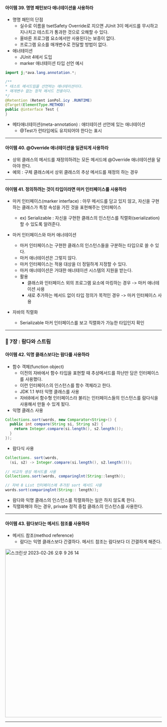 #### 아이템 39. 명명 패턴보다 애너테이션을 사용하라
- 명명 패턴의 단점
  - 실수로 이름을 tsetSafety Override로 지으면 JUnit 3이 메서드를 무시하고 지나치고 테스트가 통과한 것으로 오해할 수 있다.
  - 올바른 프로그램 요소에서만 사용된다는 보증이 없다.
  - 프로그램 요소를 매개변수로 전달할 방법이 없다.
- 애너테이션
  - JUnit 4에서 도입
  - marker 애너테이션 타입 선언 예시


```java
import j;*ava.lang.annotation.*;

/**
* 테스트 메서드임을 선언하는 애너테이션이다. 
* 매개변수 없는 정적 메서드 전용이다.
*/
@Retention (Retent ionPol.icy .RUNTIME) 
@Target(ElementType.METHOD)
public @interface Test {
}
```


- 메타애너테이션(meta-annotation) : 애터테이션 선언에 있는 애너테이션
  - @Test가 런타임에도 유지되어야 한다는 표시
---
#### 아이템 40. @Override 애너테이션을 일관되게 사용하라
- 상위 클래스의 메서드를 재정의하려는 모든 메서드에 @Override 애너테이션을 달아야 한다.
- 예외 : 구체 클래스에서 상위 클래스의 추상 메서드를 재정의 하는 경우
---
#### 아이템 41. 정의하려는 것이 타입이라면 마커 인터페이스를 사용하라
- 마커 인터페이스(marker interface) : 아무 메서드를 담고 있지 않고, 자신을 구현하는 클래스가 특정 속성을 가진 것을 표현해주는 인터페이스
  - ex) Serializable : 자신을 구현한 클래스의 인스턴스를 직렬화(serialization)할 수 있도록 알려준다.

- 마커 인터페이스와 마커 애너테이션
  - 마커 인터페이스는 구현한 클래스의 인스턴스들을 구분하는 타입으로 쓸 수 있다.
  - 마커 애너테이션은 그렇지 않다.
  - 마커 인터페이스는 적용 대상을 더 정밀하게 지정할 수 있다.
  - 마커 애너테이션은 거대한 애너테이션 시스템의 지원을 받는다.
  - 활용 
    - 클래스와 인터페이스 외의 프로그램 요소에 마킹하는 경우 -> 마커 애너테이션 사용
    - 새로 추가하는 메서드 없이 타입 정의가 목적인 경우 -> 마커 인터페이스 사용

- 자바의 직렬화
  - Serializable 마커 인터페이스를 보고 직렬화가 가능한 타입인지 확인
---
### 📌 7장 : 람다와 스트림
#### 아이템 42. 익명 클래스보다는 람다를 사용하라
- 함수 객체(function object)
  - 이전의 자바에서 함수 타입을 표현할 때 추상메서드를 하난만 담은 인터페이스를 사용했다.
  - 이런 인터페이스의 인스턴스를 함수 객체라고 한다.
  - JDK 1.1 부터 익명 클래스를 사용
  - 자바8에서 함수형 인터페이스라 불리는 인터페이스들의 인스턴스를 람다식을 사용해서 만들 수 있게 됬다.
- 익명 클래스 사용


```java
Collections.sort(words, new Comparator<String>() { 
  public int compare(String si, String s2) {
    return Integer.compare(si.length(), s2.length()); 
  }
});
```


- 람다식 사용


```java
Collections. sort(words,
  (si, s2) -> Integer.compare(si.length(), s2.length()));
  
// 비교자 생성 메서드를 사용
Collections.sort(words, comparinglnt(String::length));

// 자바 8 List 인터페이스에 추가된 sort 메서드 사용
words.sort(comparinglnt(String:: length));
```


- 람다와 익명 클래스의 인스턴스를 직렬화하는 일은 하지 않도록 한다.
- 직렬화해야 하는 경우, private 정적 중첩 클래스의 인스턴스를 사용한다.
---
#### 아이템 43. 람다보다는 메서드 참조를 사용하라
- 메서드 참조(method reference)
  - 람다는 익명 클래스보다 간결하다. 메서드 참조는 람다보다 더 간결하게 해준다.


<img width="540" alt="스크린샷 2023-02-26 오후 9 26 14" src="https://user-images.githubusercontent.com/52193680/221410386-533cedfd-2ee3-4336-8622-2b7495b62ce1.png">


---
